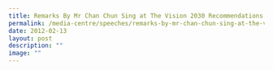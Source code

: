 ```yaml
---
title: Remarks By Mr Chan Chun Sing at The Vision 2030 Recommendations Announcement
permalink: /media-centre/speeches/remarks-by-mr-chan-chun-sing-at-the-vision-2030-recommendations-announcement/
date: 2012-02-13
layout: post
description: ""
image: ""
---
```

